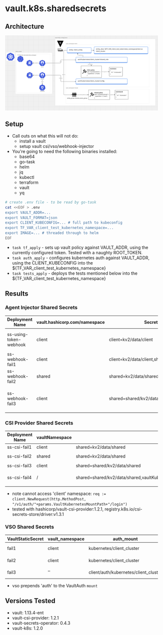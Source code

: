 # vault.k8s.sharedsecrets

## Architecture
![architecture](./screenshots/architecture.png)

## Setup
- Call outs on what this will not do:
  - install a vault
  - setup vault csi/vso/webhook-injector
- You're going to need the following binaries installed:
  - base64
  - go-task
  - helm
  - jq
  - kubectl
  - terraform
  - vault
  - yq
```bash
# create .env file - to be read by go-task
cat <<EOF > .env
export VAULT_ADDR=...
export VAULT_FORMAT=json
export CLIENT_KUBECONFIG=... # full path to kubeconfig
export TF_VAR_client_test_kubernetes_namespace=...
export IMAGE=... # threaded through to helm
EOF
```
- `task tf_apply` - sets up vault policy against VAULT_ADDR, using the currently configured token. Tested with a naughty ROOT_TOKEN.
- `task auth_apply` - configures kubernetes auth against VAULT_ADDR, using the CLIENT_KUBECONFIG  into the ${TF_VAR_client_test_kubernetes_namespace}
- `task tests_apply` - deploys the tests mentioned below into the ${TF_VAR_client_test_kubernetes_namespace}

## Results
### Agent Injector Shared Secrets
| Deployment Name        | vault.hashicorp.com/namespace | Secret Path                                   | Res Namespace | Res Url                                                                 | Error/Notes                                                                                                             | 
| --                     | --                            | --                                            | --            | --                                                                      | --                                                                                                                      | 
| ss-using-token-webhook | client                        | client=kv2/data/client                        | client/       |                                                                         | Success - uses 2 step with vault.hashicorp.com/agent-inject-token: "true" to send req to shared/ vault ns               | 
| ss-webhook-fail1       | client                        | client=kv2/data/client,shared=kv2/data/shared | client/       | GET ${VAULT_ADDR}/v1/kv2/data/shared                                    | permission denied                                                                                                       | 
| ss-webhook-fail2       | shared                        | shared=kv2/data/shared                        | shared/       | PUT ${VAULT_ADDR}/v1/auth/kubernetes/client_cluster/login               | permission denied                                                                                                       | 
| ss-webhook-fail3       | client                        | shared=shared/kv2/data/shared                 | shared/       | URL: GET ${VAULT_ADDR}/v1/sys/internal/ui/mounts/shared/kv2/data/shared | preflight capability check returned 403, please ensure client's policies grant access to path "shared/kv2/data/shared/" | 
### CSI Provider Shared Secrets
| Deployment Name | vaultNamespace | Secret Path                                                                                  | Res Namespace | Res Url                                                    | Error/Notes                                                                                                                                        | 
| --              | --             | --                                                                                           | --            | --                                                         | --                                                                                                                                                 | 
| ss-csi-fail1    | client         | shared=kv2/data/shared                                                                       | client/       | GET ${VAULT_ADDR}/v1/kv2/data/shared                       | * permission denied                                                                                                                                | 
| ss-csi-fail2    | shared         | shared=kv2/data/shared                                                                       | shared/       | POST ${VAULT_ADDR}/v1/auth/kubernetes/client_cluster/login | * permission denied                                                                                                                                | 
| ss-csi-fail3    | client         | shared=shared/kv2/data/shared                                                                | client/       | GET ${VAULT_ADDR}/v1/shared/kv2/data/shared                | * permission denied                                                                                                                                | 
| ss-csi-fail4    | /              | shared=shared/kv2/data/shared,vaultKubernetesMountPath=client/auth/kubernetes/client_cluster |               |                                                            | Crashloop on vault provider nil pointer dereference https://github.com/hashicorp/vault-csi-provider/blob/v1.2.1/internal/provider/provider.go#L102 | 
- note cannot access 'client' namespace: ```req := client.NewRequest(http.MethodPost, "/v1/auth/"+params.VaultKubernetesMountPath+"/login")```
- tested with hashicorp/vault-csi-provider:1.2.1, registry.k8s.io/csi-secrets-store/driver:v1.3.1
### VSO Shared Secrets
| VaultStaticSecret | vault_namespace | auth_mount                            | secret_mount | path   | res_ns | res_url                                                               | error             | 
| --                | --              | --                                    | --           | --     | --     | --                                                                    | --                | 
| fail1             | client          | kubernetes/client_cluster             | kv2          | shared | client | GET ${VAULT_ADDR}/v1/kv2/data/shared                                  | permission denied | 
| fail2             | client          | kubernetes/client_cluster             | shared/kv2   | shared | client | GET ${VAULT_ADDR}/v1/shared/kv2/data/shared                           | permission denied | 
| fail3             | ''              | client/auth/kubernetes/client_cluster | shared/kv2   | shared | client | PUT ${VAULT_ADDR}/v1/auth/client/auth/kubernetes/client_cluster/login | permission denied | 
- vso prepends 'auth' to the VaultAuth `mount`

## Versions Tested
- vault: 1.13.4-ent
- vault-csi-provider: 1.2.1
- vault-secrets-operator: 0.4.3
- vault-k8s: 1.2.0
